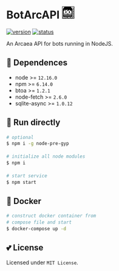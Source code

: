 # BotArcAPI [![image](image/favicon.png)](#)

[![version](https://img.shields.io/static/v1?label=api&message=v1&color=green&style=flat-square)](#)
[![status](https://img.shields.io/static/v1?label=status&message=develop&color=red&style=flat-square)](#)

An Arcaea API for bots running in NodeJS. <br/>

## 🤔 Dependences
- node >= `12.16.0`
- npm >= `6.14.0`
- btoa >= `1.2.1`
- node-fetch >= `2.6.0`
- sqlite-async >= `1.0.12`

## 🎉 Run directly
```bash
# optional
$ npm i -g node-pre-gyp

# initialize all node modules
$ npm i

# start service
$ npm start
```

## 🐋 Docker
```bash
# construct docker container from
# compose file and start
$ docker-compose up -d
```

## 💕 License
Licensed under `MIT License`.
